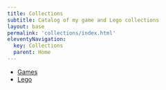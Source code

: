 ```yaml
---
title: Collections
subtitle: Catalog of my game and Lego collections
layout: base
permalink: 'collections/index.html'
eleventyNavigation:
  key: Collections
  parent: Home
---
```


- [Games](/collections/games)
- [Lego](/collections/lego)
